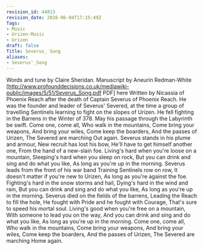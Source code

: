 ```yaml
---
revision_id: 44813
revision_date: 2016-06-04T17:15:49Z
Tags:
- Music
- Urizen-Music
- Urizen
draft: false
Title: Severus_ Song
aliases:
- Severus'_Song
---
```

Words and tune by Claire Sheridan. 
Manuscript by Aneurin Redman-White [http://www.profounddecisions.co.uk/mediawiki-public/images/5/51/Severus_Song.pdf PDF] here
Written by Nicassia of Phoenix Reach after the death of Captain Severus of Phoenix Reach. He was the founder and leader of Severus' Severed, at the time a group of travelling Sentinels learning to fight on the slopes of Urizen. He fell fighting in the Barrens in the Winter of 378. May his passage through the Labyrinth be swift. 
Come one, come all,
Who walk in the mountains,
Come bring your weapons,
And bring your wiles, 
Come keep the boarders,
And the passes of Urizen,
The Severed are marching
Out again. 
Severus stands in his plume and armour,
New recruit has lost his bow,
He'll have to get himself another one,
From the hand of a new-slain foe.
Living's hard when you're loose on a mountain,
Sleeping's hard when you sleep on rock,
But you can drink and sing and do what you like,
As long as you're up in the morning. 
Severus leads from the front of his war band
Training Sentinels row on row,
It doesn't matter if you're new to Urizen,
As long as you're against the foe.
Fighting's hard in the snow storms and hail,
Dying's hard in the wind and rain,
But you can drink and sing and do what you like,
As long as you're up in the morning. 
Severus died on the fields of the barrens,
Leading the Reach to fill the hole,
He fought with Pride and he fought with Courage,
That's sure to speed his mortal soul. 
Living's good when you're free on a mountain,
With someone to lead you on the way,
And you can drink and sing and do what you like,
As long as you're up in the morning. 
Come one, come all,
Who walk in the mountains,
Come bring your weapons,
And bring your wiles, 
Come keep the boarders,
And the passes of Urizen,
The Severed are marching
Home again.